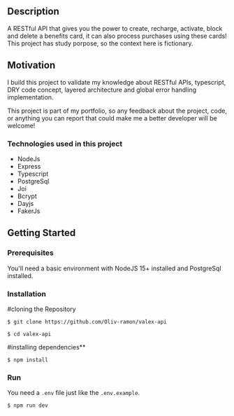 ## Description

A RESTful API that gives you the power to create, recharge, activate, block and delete a benefits card, it can also process purchases using these cards! This project has study porpose, so the context here is fictionary.

## Motivation

I build this project to validate my knowledge about RESTful APIs, typescript, DRY code concept, layered architecture and global error handling implementation.

This project is part of my portfolio, so any feedback about the project, code, or anything you can report that could make me a better developer will be welcome!

### Technologies used in this project

- NodeJs
- Express
- Typescript
- PostgreSql
- Joi
- Bcrypt
- Dayjs
- FakerJs

## Getting Started

### Prerequisites

You'll need a basic environment with NodeJS 15+ installed and PostgreSql installed.

### Installation

#cloning the Repository

```
$ git clone https://github.com/Oliv-ramon/valex-api

$ cd valex-api
```

#installing dependencies**

```
$ npm install
```

### Run

You need a `.env` file just like the `.env.example`.

```
$ npm run dev
```
